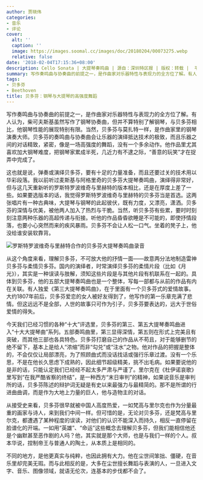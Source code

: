 ```yaml
---
author: 贾晓伟
categories:
- 音乐
- 评论
cover:
  alt: ''
  caption: ''
  image: https://images.soomal.cc/images/doc/20180204/00073275.webp
  relative: false
date: '2018-02-04T17:15:36+08:00'
description: Cello Sonata | 大提琴奏鸣曲 | 源自：深圳特区报 | 版权：转载 |  平均/总评分：10.00/10
summary: 写作奏鸣曲与协奏曲的前提之一，是作曲家对乐器特性与表现力的全方位了解。有人认为，柴可夫斯基虽然写作了钢琴协奏曲，但并不算特别了解钢琴，与贝多芬相比，他钢琴性能的展现特别有限。当然，贝多芬与莫扎特一样，是作曲家里的钢琴演奏大师……
tags:
- 贝多芬
- Beethoven
title: 贝多芬：钢琴与大提琴的高强度舞蹈
---
```


写作奏鸣曲与协奏曲的前提之一，是作曲家对乐器特性与表现力的全方位了解。有人认为，柴可夫斯基虽然写作了钢琴协奏曲，但并不算特别了解钢琴，与贝多芬相比，他钢琴性能的展现特别有限。当然，贝多芬与莫扎特一样，是作曲家里的钢琴演奏大师。贝多芬的奏鸣曲与协奏曲会让乐器的演绎抵达技术的极致，而且乐器之间的对话精致，紧密，像是一场高强度的舞蹈，没有一个多余动作。他作品里尤其喜欢加大钢琴难度，把钢琴家累成半死，几近力有不逮之际，“善意的玩笑”才在捉弄中完成了。

这也就是说，弹奏或演绎贝多芬，要有十足的力量准备，而且还要过关的技术用以华彩段落。我以前听过麦斯基与阿格里奇的贝多芬大提琴奏鸣曲，演绎得非常好，但与这几天重新听的罗斯特罗波维奇与里赫特的版本相比，还是在厚度上差了一些。如果要选版本的话，我觉得罗斯特罗波维奇与里赫特的贝多芬当是首选。这两张唱片有一种古典味，大提琴与钢琴的此起彼伏，既有力度，又漂亮，潇洒。贝多芬的深情与优美，被他两人加入了热烈与干脆。当然，听贝多芬有些累，要时时刻刻注意两种乐器的高超传递与衔接。听他的作品昏昏欲睡是不可能的，即使抒情段落，也要小心突然而来的疾风暴雨。贝多芬不会让人松一口气。坐着的凳子上，他没给谁安装软靠背。

![罗斯特罗波维奇与里赫特合作的贝多芬大提琴奏鸣曲录音](https://images.soomal.cc/images/doc/20180204/00073274.webp)





从这个角度来看，理解贝多芬，不可放大他的抒情一面――故意两分法地制造雷神贝多芬与柔情贝多芬。国内的演绎者，时常演绎贝多芬的柔情片段（比如《月光》），其实是一种误读与肢解，须知这些片段是与其他片段有机联系在一起的。具体到贝多芬，他的五部大提琴奏鸣曲也是一个整体，写每一部都与从前的作品有内在关联。有人独爱《第三大提琴奏鸣曲》，在于里面有一个贝多芬式的爱情故事。大约1807年前后，贝多芬爱恋的女人被好友得到了，他写作的第一乐章充满了悲情。但这远远不是全部，人世的故事只可作为引子，贝多芬要表达的，远大于世俗爱情的得失。

今天我们已经习惯的各种“十大”评选里，贝多芬的第三、第五大提琴奏鸣曲进入“十大大提琴曲”系列。五部奏鸣曲里，第三显得深情，第五则在形式上完美且有突破，而其他三部也各具特色。贝多芬打磨自己的作品从不苟且，对于能够删节的绝不留下，基本上是给人“浓缩”而非“勾兑”或“注水”之物。他对作品的把握是整体的，不会仅仅让局部漂亮，为了照顾曲式而没话找话或强行乐章过渡。没有一个乐思，不是在他长久思虑下成熟的，因此细节超级精美，挑不出毛病。如果要说他的是非的话，只能认定我们已经经不起太多严肃与严谨了。里尔克在《杜伊诺哀歌》里写到“在我严酷省察的终结”，是一种西方“末日审判”的精神，如果说音乐是审判所的话，贝多芬陈述的辩护词无疑是有史以来最强力与最精简的。那不是所谓的行进曲曲调，而是作为大地上力量的巨人，他与造物主的对话。

从接受史来看，贝多芬很早就被中国人高度热爱，一如梵高与里尔克也作为分量最重的画家与诗人，来到我们中间一样。但可惜的是，无论对贝多芬，还是梵高与里尔克，都遭遇了某种程度的误读，对他们的认识不能深入而持久，相反一直停留在脸谱化的开端。一如用“英雄”、“命运”这些概念去理解贝多芬，但我们能相信他还是个幽默甚至恶作剧的人吗？他，其实就是那个大师，也是与我们一样的个人。叔本华说，捏制帝王与普通人的陶土，从本质上是相同的。

不同的地方，是他更真实与纯粹，也因此拥有大力。他在尘世间笨拙、僵硬，在音乐里却完美无瑕。而与此相反的是，大多在尘世擅长舞蹈与表演的人，一旦进入文字、音乐、图像领域，就语无伦次，连基本的步伐都不会了。